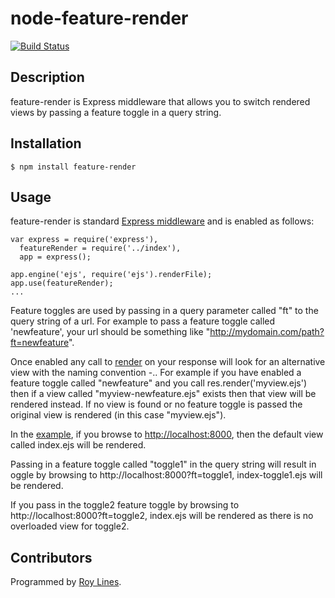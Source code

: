 # node-feature-render

[![Build Status](https://secure.travis-ci.org/B2MSolutions/node-feature-render.png)](http://travis-ci.org/B2MSolutions/node-feature-render)

## Description
feature-render is Express middleware that allows you to switch rendered views by passing a feature toggle in a query string. 

## Installation
    $ npm install feature-render

## Usage
feature-render is standard [Express middleware](http://expressjs.com/api.html#middleware) and is enabled as follows:

```
var express = require('express'),
  featureRender = require('../index'),    
  app = express();

app.engine('ejs', require('ejs').renderFile);
app.use(featureRender);
...

```

Feature toggles are used by passing in a query parameter called "ft" to the query string of a url. For example to pass a feature toggle called 'newfeature', your url should be something like "http://mydomain.com/path?ft=newfeature".

Once enabled any call to [render](http://expressjs.com/api.html#res.render) on your response will look for an alternative view with the naming convention <view>-<featuretoggle>.<extension>. For example if you have enabled a feature toggle called "newfeature" and you call res.render('myview.ejs') then if a view called "myview-newfeature.ejs" exists then that view will be rendered instead. If no view is found or no feature toggle is passed the original view is rendered (in this case "myview.ejs").

In the [example](https://github.com/B2MSolutions/node-feature-render/tree/master/example), if you browse to [http://localhost:8000](http://localhost:8000), then the default view called index.ejs will be rendered. 

Passing in a feature toggle called "toggle1" in the query string will result in oggle by browsing to http://localhost:8000?ft=toggle1, index-toggle1.ejs will be rendered.

If you pass in the toggle2 feature toggle by browsing to http://localhost:8000?ft=toggle2, index.ejs will be rendered as there is no overloaded view for toggle2.

## Contributors
Programmed by [Roy Lines](http://roylines.co.uk).


